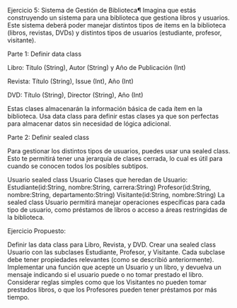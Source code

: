 Ejercicio 5: Sistema de Gestión de Biblioteca¶
Imagina que estás construyendo un sistema para una biblioteca que gestiona libros y usuarios. Este sistema deberá poder manejar distintos tipos de items en la biblioteca (libros, revistas, DVDs) y distintos tipos de usuarios (estudiante, profesor, visitante).

Parte 1: Definir data class

Libro: Título (String), Autor (String) y Año de Publicación (Int)

Revista: Título (String), Issue (Int), Año (Int)

DVD: Título (String), Director (String), Año (Int)

Estas clases almacenarán la información básica de cada ítem en la biblioteca. Usa data class para definir estas clases ya que son perfectas para almacenar datos sin necesidad de lógica adicional.

Parte 2: Definir sealed class

Para gestionar los distintos tipos de usuarios, puedes usar una sealed class. Esto te permitirá tener una jerarquía de clases cerrada, lo cual es útil para cuando se conocen todos los posibles subtipos.

Usuario
sealed class Usuario
Clases que heredan de Usuario:
Estudiante(id:String, nombre:String, carrera:String)
Profesor(id:String, nombre:String, departamento:String)
Visitante(id:String, nombre:String)
La sealed class Usuario permitirá manejar operaciones específicas para cada tipo de usuario, como préstamos de libros o acceso a áreas restringidas de la biblioteca.

Ejercicio Propuesto:

Definir las data class para Libro, Revista, y DVD.
Crear una sealed class Usuario con las subclases Estudiante, Profesor, y Visitante. Cada subclase debe tener propiedades relevantes (como se describió anteriormente).
Implementar una función que acepte un Usuario y un libro, y devuelva un mensaje indicando si el usuario puede o no tomar prestado el libro. Considerar reglas simples como que los Visitantes no pueden tomar prestados libros, o que los Profesores pueden tener préstamos por más tiempo.
